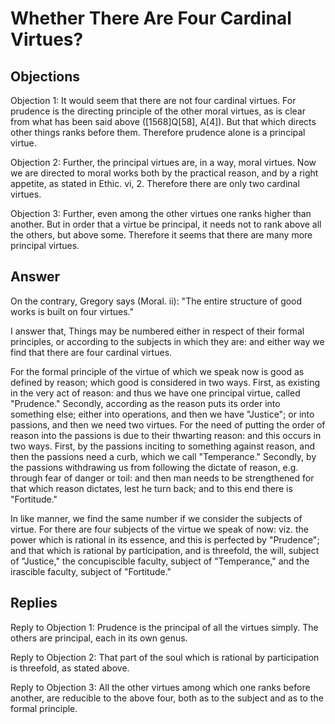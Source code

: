 # Whether There Are Four Cardinal Virtues?

## Objections

Objection 1: It would seem that there are not four cardinal virtues. For prudence is the directing principle of the other moral virtues, as is clear from what has been said above ([1568]Q[58], A[4]). But that which directs other things ranks before them. Therefore prudence alone is a principal virtue.

Objection 2: Further, the principal virtues are, in a way, moral virtues. Now we are directed to moral works both by the practical reason, and by a right appetite, as stated in Ethic. vi, 2. Therefore there are only two cardinal virtues.

Objection 3: Further, even among the other virtues one ranks higher than another. But in order that a virtue be principal, it needs not to rank above all the others, but above some. Therefore it seems that there are many more principal virtues.

## Answer

On the contrary, Gregory says (Moral. ii): "The entire structure of good works is built on four virtues."

I answer that, Things may be numbered either in respect of their formal principles, or according to the subjects in which they are: and either way we find that there are four cardinal virtues.

For the formal principle of the virtue of which we speak now is good as defined by reason; which good is considered in two ways. First, as existing in the very act of reason: and thus we have one principal virtue, called "Prudence." Secondly, according as the reason puts its order into something else; either into operations, and then we have "Justice"; or into passions, and then we need two virtues. For the need of putting the order of reason into the passions is due to their thwarting reason: and this occurs in two ways. First, by the passions inciting to something against reason, and then the passions need a curb, which we call "Temperance." Secondly, by the passions withdrawing us from following the dictate of reason, e.g. through fear of danger or toil: and then man needs to be strengthened for that which reason dictates, lest he turn back; and to this end there is "Fortitude."

In like manner, we find the same number if we consider the subjects of virtue. For there are four subjects of the virtue we speak of now: viz. the power which is rational in its essence, and this is perfected by "Prudence"; and that which is rational by participation, and is threefold, the will, subject of "Justice," the concupiscible faculty, subject of "Temperance," and the irascible faculty, subject of "Fortitude."

## Replies

Reply to Objection 1: Prudence is the principal of all the virtues simply. The others are principal, each in its own genus.

Reply to Objection 2: That part of the soul which is rational by participation is threefold, as stated above.

Reply to Objection 3: All the other virtues among which one ranks before another, are reducible to the above four, both as to the subject and as to the formal principle.